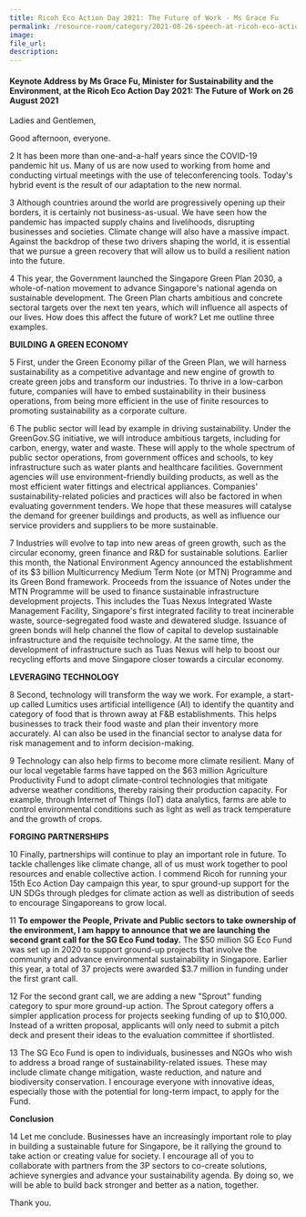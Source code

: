 ```yaml
---  
title: Ricoh Eco Action Day 2021: The Future of Work - Ms Grace Fu  
permalink: /resource-room/category/2021-08-26-speech-at-ricoh-eco-action-day-2021-the-future-of-work/  
image:  
file_url:  
description:  
---  
```


#### Keynote Address by Ms Grace Fu, Minister for Sustainability and the Environment, at the Ricoh Eco Action Day 2021: The Future of Work on 26 August 2021  

Ladies and Gentlemen,  

Good afternoon, everyone.  

2 It has been more than one-and-a-half years since the COVID-19 pandemic hit us. Many of us are now used to working from home and conducting virtual meetings with the use of teleconferencing tools. Today&#39;s hybrid event is the result of our adaptation to the new normal.  

3 Although countries around the world are progressively opening up their borders, it is certainly not business-as-usual. We have seen how the pandemic has impacted supply chains and livelihoods, disrupting businesses and societies. Climate change will also have a massive impact. Against the backdrop of these two drivers shaping the world, it is essential that we pursue a green recovery that will allow us to build a resilient nation into the future.  

4 This year, the Government launched the Singapore Green Plan 2030, a whole-of-nation movement to advance Singapore&#39;s national agenda on sustainable development. The Green Plan charts ambitious and concrete sectoral targets over the next ten years, which will influence all aspects of our lives. How does this affect the future of work? Let me outline three examples.  

**BUILDING A GREEN ECONOMY**

5 First, under the Green Economy pillar of the Green Plan, we will harness sustainability as a competitive advantage and new engine of growth to create green jobs and transform our industries. To thrive in a low-carbon future, companies will have to embed sustainability in their business operations, from being more efficient in the use of finite resources to promoting sustainability as a corporate culture.  

6 The public sector will lead by example in driving sustainability. Under the GreenGov.SG initiative, we will introduce ambitious targets, including for carbon, energy, water and waste. These will apply to the whole spectrum of public sector operations, from government offices and schools, to key infrastructure such as water plants and healthcare facilities. Government agencies will use environment-friendly building products, as well as the most efficient water fittings and electrical appliances. Companies&#39; sustainability-related policies and practices will also be factored in when evaluating government tenders. We hope that these measures will catalyse the demand for greener buildings and products, as well as influence our service providers and suppliers to be more sustainable.  

7 Industries will evolve to tap into new areas of green growth, such as the circular economy, green finance and R&amp;D for sustainable solutions. Earlier this month, the National Environment Agency announced the establishment of its $3 billion Multicurrency Medium Term Note (or MTN) Programme and its Green Bond framework. Proceeds from the issuance of Notes under the MTN Programme will be used to finance sustainable infrastructure development projects. This includes the Tuas Nexus Integrated Waste Management Facility, Singapore&#39;s first integrated facility to treat incinerable waste, source-segregated food waste and dewatered sludge. Issuance of green bonds will help channel the flow of capital to develop sustainable infrastructure and the requisite technology. At the same time, the development of infrastructure such as Tuas Nexus will help to boost our recycling efforts and move Singapore closer towards a circular economy.  

**LEVERAGING TECHNOLOGY**

8 Second, technology will transform the way we work. For example, a start-up called Lumitics uses artificial intelligence (AI) to identify the quantity and category of food that is thrown away at F&amp;B establishments. This helps businesses to track their food waste and plan their inventory more accurately. AI can also be used in the financial sector to analyse data for risk management and to inform decision-making.  

9 Technology can also help firms to become more climate resilient. Many of our local vegetable farms have tapped on the $63 million Agriculture Productivity Fund to adopt climate-control technologies that mitigate adverse weather conditions, thereby raising their production capacity. For example, through Internet of Things (IoT) data analytics, farms are able to control environmental conditions such as light as well as track temperature and the growth of crops.  

**FORGING PARTNERSHIPS**

10 Finally, partnerships will continue to play an important role in future. To tackle challenges like climate change, all of us must work together to pool resources and enable collective action. I commend Ricoh for running your 15th Eco Action Day campaign this year, to spur ground-up support for the UN SDGs through pledges for climate action as well as distribution of seeds to encourage Singaporeans to grow local.  

11 **To empower the People, Private and Public sectors to take ownership of the environment, I am happy to announce that we are launching the second grant call for the SG Eco Fund today.** The $50 million SG Eco Fund was set up in 2020 to support ground-up projects that involve the community and advance environmental sustainability in Singapore. Earlier this year, a total of 37 projects were awarded $3.7 million in funding under the first grant call.  

12 For the second grant call, we are adding a new &quot;Sprout&quot; funding category to spur more ground-up action. The Sprout category offers a simpler application process for projects seeking funding of up to $10,000. Instead of a written proposal, applicants will only need to submit a pitch deck and present their ideas to the evaluation committee if shortlisted.  

13 The SG Eco Fund is open to individuals, businesses and NGOs who wish to address a broad range of sustainability-related issues. These may include climate change mitigation, waste reduction, and nature and biodiversity conservation. I encourage everyone with innovative ideas, especially those with the potential for long-term impact, to apply for the Fund.  

**Conclusion**

14 Let me conclude. Businesses have an increasingly important role to play in building a sustainable future for Singapore, be it rallying the ground to take action or creating value for society. I encourage all of you to collaborate with partners from the 3P sectors to co-create solutions, achieve synergies and advance your sustainability agenda. By doing so, we will be able to build back stronger and better as a nation, together.  

Thank you.
